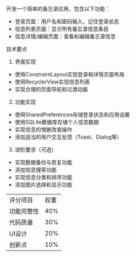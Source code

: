 
开发一个简单的备忘录应用，包含以下功能：

- 登录页面：用户名和密码输入，记住登录状态
- 信息列表页面：显示所有备忘录信息条目
- 信息详情/编辑页面：查看和编辑备忘录信息

技术要点

1. 界面实现

- 使用ConstraintLayout实现登录和详情页面布局
- 使用RecyclerView实现信息列表
- 实现合理的页面导航和过渡动画

2. 功能实现

- 使用SharedPreferences存储登录状态和应用设置
- 使用SQLite数据库存储个人信息数据
- 实现信息的增删改查操作
- 添加适当的用户交互反馈（Toast、Dialog等）

3. 进阶要求（可选）

- 实现数据备份与恢复功能
- 添加信息搜索功能
- 实现信息分类和排序功能
- 添加图片选择和显示功能

|       |     |
| ----- | --- |
| 评分项目  | 权重  |
| 功能完整性 | 40% |
| 代码质量  | 30% |
| UI设计  | 20% |
| 创新点   | 10% |
